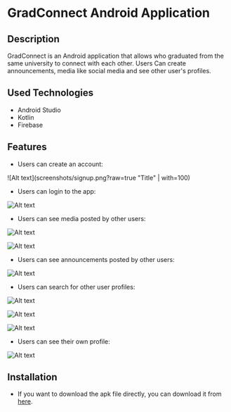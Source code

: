 # GradConnect Android Application

## Description
GradConnect is an Android application that allows who graduated from the same university to connect with each other. Users Can create announcements, media like social media and see other user's profiles.

## Used Technologies
- Android Studio
- Kotlin
- Firebase

## Features
- Users can create an account:

![Alt text](screenshots/signup.png?raw=true "Title" | with=100)

- Users can login to the app:

![Alt text](screenshots/signin.png?raw=true "Title")

- Users can see media posted by other users:

![Alt text](screenshots/media.png?raw=true "Title")

![Alt text](screenshots/media2.png?raw=true "Title")

- Users can see announcements posted by other users:

![Alt text](screenshots/announcements.png?raw=true "Title")

- Users can search for other user profiles:

![Alt text](screenshots/search.png?raw=true "Title")

![Alt text](screenshots/search2.png?raw=true "Title")

![Alt text](screenshots/profile2.png?raw=true "Title")

- Users can see their own profile:

![Alt text](screenshots/profile.png?raw=true "Title")


## Installation
- If you want to download the apk file directly, you can download it from [here](gradConnect.apk).

